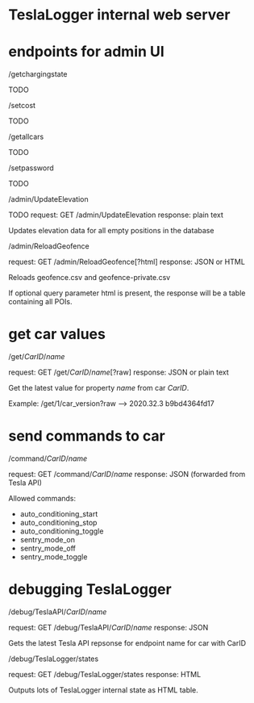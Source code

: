 # TeslaLogger internal web server

# endpoints for admin UI

/getchargingstate

TODO

/setcost

TODO

/getallcars

TODO

/setpassword

TODO

/admin/UpdateElevation

TODO
request: GET /admin/UpdateElevation
response: plain text

Updates elevation data for all empty positions in the database

/admin/ReloadGeofence

request: GET /admin/ReloadGeofence[?html]
response: JSON or HTML

Reloads geofence.csv and geofence-private.csv

If optional query parameter html is present, the response will be a table containing all POIs.

# get car values

/get/_CarID_/_name_

request: GET /get/_CarID_/_name_[?raw]
response: JSON or plain text

Get the latest value for property _name_ from car _CarID_.

Example: /get/1/car_version?raw --> 2020.32.3 b9bd4364fd17

# send commands to car

/command/_CarID_/_name_

request: GET /command/_CarID_/_name_
response: JSON (forwarded from Tesla API)

Allowed commands:
* auto_conditioning_start
* auto_conditioning_stop
* auto_conditioning_toggle
* sentry_mode_on
* sentry_mode_off
* sentry_mode_toggle

# debugging TeslaLogger

/debug/TeslaAPI/_CarID_/_name_

request: GET /debug/TeslaAPI/_CarID_/_name_
response: JSON

Gets the latest Tesla API repsonse for endpoint name for car with CarID

/debug/TeslaLogger/states

request: GET /debug/TeslaLogger/states
response: HTML

Outputs lots of TeslaLogger internal state as HTML table.